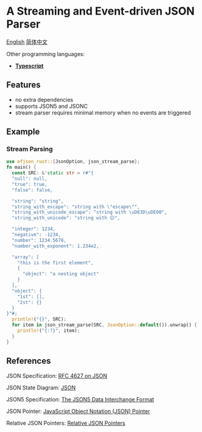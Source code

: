 # A Streaming and Event-driven JSON Parser

[English](./README.md) [简体中文](./README.zh.md)

Other programming languages:

- [**Typescript**](https://github.com/DreamPast/efjson)

## Features

- no extra dependencies
- supports JSON5 and JSONC
- stream parser requires minimal memory when no events are triggered

## Example

### Stream Parsing

```rust
use efjson_rust::{JsonOption, json_stream_parse};
fn main() {
  const SRC: &'static str = r#"{
  "null": null,
  "true": true,
  "false": false,

  "string": "string",
  "string_with_escape": "string with \"escape\"",
  "string_with_unicode_escape": "string with \uD83D\uDE00",
  "string_with_unicode": "string with 😊",

  "integer": 1234,
  "negative": -1234,
  "number": 1234.5678,
  "number_with_exponent": 1.234e2,

  "array": [
    "this is the first element",
    {
      "object": "a nesting object"
    }
  ],
  "object": {
    "1st": [],
    "2st": {}
  }
}"#;
  println!("{}", SRC);
  for item in json_stream_parse(SRC, JsonOption::default()).unwrap() {
    println!("{:?}", item);
  }
}
```

## References

JSON Specification: [RFC 4627 on JSON](https://www.ietf.org/rfc/rfc4627.txt)

JSON State Diagram: [JSON](https://www.json.org/)

JSON5 Specification: [The JSON5 Data Interchange Format](https://spec.json5.org/)

JSON Pointer: [JavaScript Object Notation (JSON) Pointer](https://datatracker.ietf.org/doc/html/rfc6901)

Relative JSON Pointers: [Relative JSON Pointers](https://datatracker.ietf.org/doc/html/draft-bhutton-relative-json-pointer-00)
